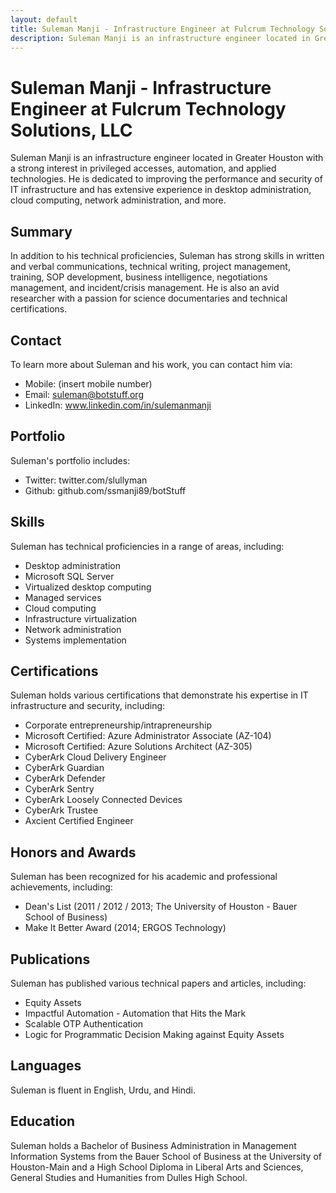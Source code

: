 ```yaml
---
layout: default
title: Suleman Manji - Infrastructure Engineer at Fulcrum Technology Solutions, LLC
description: Suleman Manji is an infrastructure engineer located in Greater Houston with a strong interest in privileged accesses, automation, and applied technologies. He has technical proficiencies in desktop administration, cloud computing, network administration, and more, and holds various certifications, including CyberArk Cloud Delivery Engineer and Microsoft Certified: Azure Administrator Associate.
---
```


# Suleman Manji - Infrastructure Engineer at Fulcrum Technology Solutions, LLC

Suleman Manji is an infrastructure engineer located in Greater Houston with a strong interest in privileged accesses, automation, and applied technologies. He is dedicated to improving the performance and security of IT infrastructure and has extensive experience in desktop administration, cloud computing, network administration, and more.

## Summary

In addition to his technical proficiencies, Suleman has strong skills in written and verbal communications, technical writing, project management, training, SOP development, business intelligence, negotiations management, and incident/crisis management. He is also an avid researcher with a passion for science documentaries and technical certifications.

## Contact

To learn more about Suleman and his work, you can contact him via:

- Mobile: (insert mobile number)
- Email: suleman@botstuff.org
- LinkedIn: www.linkedin.com/in/sulemanmanji

## Portfolio

Suleman's portfolio includes:

- Twitter: twitter.com/slullyman
- Github: github.com/ssmanji89/botStuff

## Skills

Suleman has technical proficiencies in a range of areas, including:

- Desktop administration
- Microsoft SQL Server
- Virtualized desktop computing
- Managed services
- Cloud computing
- Infrastructure virtualization
- Network administration
- Systems implementation

## Certifications

Suleman holds various certifications that demonstrate his expertise in IT infrastructure and security, including:

- Corporate entrepreneurship/intrapreneurship 
- Microsoft Certified: Azure Administrator Associate (AZ-104)
- Microsoft Certified: Azure Solutions Architect (AZ-305)
- CyberArk Cloud Delivery Engineer
- CyberArk Guardian 
- CyberArk Defender 
- CyberArk Sentry
- CyberArk Loosely Connected Devices
- CyberArk Trustee
- Axcient Certified Engineer

## Honors and Awards

Suleman has been recognized for his academic and professional achievements, including:

- Dean's List (2011 / 2012 / 2013; The University of Houston - Bauer School of Business)
- Make It Better Award (2014; ERGOS Technology)

## Publications

Suleman has published various technical papers and articles, including:

- Equity Assets
- Impactful Automation - Automation that Hits the Mark
- Scalable OTP Authentication
- Logic for Programmatic Decision Making against Equity Assets

## Languages

Suleman is fluent in English, Urdu, and Hindi.

## Education

Suleman holds a Bachelor of Business Administration in Management Information Systems from the Bauer School of Business at the University of Houston-Main and a High School Diploma in Liberal Arts and Sciences, General Studies and Humanities from Dulles High School.

